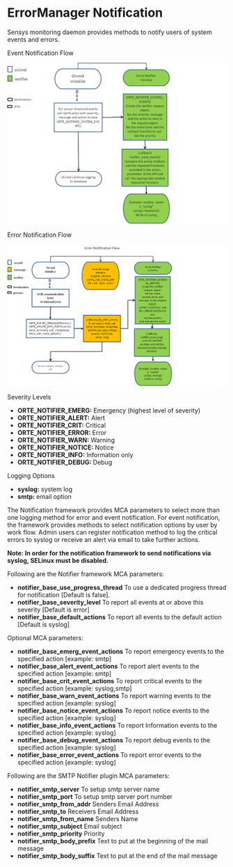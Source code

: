 # ErrorManager Notification
Sensys monitoring daemon provides methods to notify users of system events and errors.

Event Notification Flow

![Event Notification Flow](3-Sensys-User-Guide/Event_Notification_Flow.png)

Error Notification Flow

![Error Notification Flow](3-Sensys-User-Guide/Error_Notification_Flow.png)

Severity Levels

* **ORTE_NOTIFIER_EMERG:** Emergency (highest level of severity)
* **ORTE_NOTIFIER_ALERT:**  Alert
* **ORTE_NOTIFIER_CRIT:** Critical
* **ORTE_NOTIFIER_ERROR:** Error
* **ORTE_NOTIFIER_WARN:** Warning
* **ORTE_NOTIFIER_NOTICE:** Notice
* **ORTE_NOTIFIER_INFO:** Information only
* **ORTE_NOTIFIER_DEBUG:** Debug

Logging Options

* **syslog:** system log
* **smtp:** email option

The Notification framework provides MCA parameters to select more than one logging method for error and event notification.
For event notification, the framework provides methods to select notification options by user by work flow.
Admin users can register notification method to log the critical errors to syslog or receive an alert via email to take further actions.

**Note: In order for the notification framework to send notifications via syslog, SELinux must be disabled.**

Following are the Notifier framework MCA parameters:

* **notifier_base_use_progress_thread** To use a dedicated progress thread for notification [Default is false].
* **notifier_base_severity_level** To report all events at or above this severity [Default is error]
* **notifier_base_default_actions** To report all events to the default action [Default is syslog]

Optional MCA parameters:

* **notifier_base_emerg_event_actions** To report emergency events to the specified action [example: smtp]
* **notifier_base_alert_event_actions** To report alert events to the specified action [example: smtp]
* **notifier_base_crit_event_actions** To report critical events to the specified action [example: syslog,smtp]
* **notifier_base_warn_event_actions** To report warning events to the specified action [example: syslog]
* **notifier_base_notice_event_actions** To report notice events to the specified action [example: syslog]
* **notifier_base_info_event_actions** To report Information events to the specified action [example: syslog]
* **notifier_base_debug_event_actions** To report debug events to the specified action [example: syslog]
* **notifier_base_error_event_actions** To report error events to the specified action [example: syslog]

Following are the SMTP Notifier plugin MCA parameters:

* **notifier_smtp_server** To setup smtp server name
* **notifier_smtp_port** To setup smtp server port number
* **notifier_smtp_from_addr** Senders Email Address
* **notifier_smtp_to** Receivers Email Address
* **notifier_smtp_from_name** Senders Name
* **notifier_smtp_subject** Email subject
* **notifier_smtp_priority** Priority
* **notifier_smtp_body_prefix** Text to put at the beginning of the mail message
* **notifier_smtp_body_suffix** Text to put at the end of the mail message
